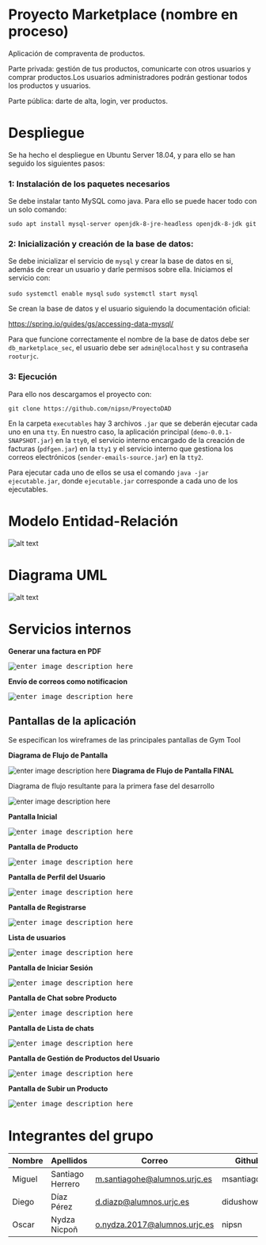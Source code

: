 # Proyecto Marketplace (nombre en proceso)
Aplicación de compraventa de productos.

Parte privada: gestión de tus productos, comunicarte con otros usuarios y comprar productos.Los usuarios administradores podrán gestionar todos los productos y usuarios.

Parte pública: darte de alta, login, ver productos.

# Despliegue
Se ha hecho el despliegue en Ubuntu Server 18.04, y para ello se han seguido los siguientes pasos:
### 1: Instalación de los paquetes necesarios
Se debe instalar tanto MySQL como java. Para ello se puede hacer todo con un solo comando:

`sudo apt install mysql-server openjdk-8-jre-headless openjdk-8-jdk git`

### 2: Inicialización y creación de la base de datos:
Se debe inicializar el servicio de `mysql` y crear la base de datos en si, además de crear un usuario y darle permisos sobre ella.
Iniciamos el servicio con: 

`sudo systemctl enable mysql`
`sudo systemctl start mysql`

Se crean la base de datos y el usuario siguiendo la documentación oficial:

https://spring.io/guides/gs/accessing-data-mysql/

Para que funcione correctamente el nombre de la base de datos debe ser `db_marketplace_sec`, el usuario debe ser `admin@localhost` y su contraseña `rooturjc`.

### 3: Ejecución
Para ello nos descargamos el proyecto con:

`git clone https://github.com/nipsn/ProyectoDAD`

En la carpeta `executables` hay 3 archivos `.jar` que se deberán ejecutar cada uno en una `tty`. En nuestro caso, la aplicación principal (`demo-0.0.1-SNAPSHOT.jar`) en la `tty0`, el servicio interno encargado de la creación de facturas (`pdfgen.jar`) en la `tty1` y el servicio interno que gestiona los correos electrónicos (`sender-emails-source.jar`) en la `tty2`.

Para ejecutar cada uno de ellos se usa el comando `java -jar ejecutable.jar`, donde `ejecutable.jar` corresponde a cada uno de los ejecutables.

# Modelo Entidad-Relación
![alt text](modeloER.jpeg)

# Diagrama UML
![alt text](UML.png)


# Servicios internos 
**Generar una factura en PDF**

<kbd>![enter image description here](Interfaz/InvoiceGeneratorInterface.png)</kbd>

**Envío de correos como notificacion**

<kbd>![enter image description here](Interfaz/EmailSenderInterface.png)</kbd>

 ## Pantallas de la aplicación
Se especifican los wireframes de las principales pantallas de Gym Tool

**Diagrama de Flujo de Pantalla**

![enter image description here](Pantallas/FlujoPantallas.png)
**Diagrama de Flujo de Pantalla FINAL**

Diagrama de flujo resultante para la primera fase del desarrollo

![enter image description here](Pantallasfinales/flujofinal.png)

**Pantalla Inicial**

<kbd>![enter image description here](Pantallasfinales/vistalistadoproductos.png)</kbd>

**Pantalla de Producto**

<kbd>![enter image description here](Pantallasfinales/vistaproducto.png)</kbd>

**Pantalla de Perfil del Usuario**

<kbd>![enter image description here](Pantallasfinales/vistausuario.png)</kbd>

**Pantalla de Registrarse**

<kbd>![enter image description here](Pantallasfinales/vistaregistro.png)</kbd>

**Lista de usuarios**

<kbd>![enter image description here](Pantallasfinales/vistalistadousuarios.png)</kbd>

**Pantalla de Iniciar Sesión**

<kbd>![enter image description here](Pantallasfinales/vistalogin.png)</kbd>

**Pantalla de Chat sobre Producto**

<kbd>![enter image description here](Pantallasfinales/vistachat.png)</kbd>

**Pantalla de Lista de chats**

<kbd>![enter image description here](Pantallasfinales/vistalistadochats.png)</kbd>

**Pantalla de Gestión de Productos del Usuario**

<kbd>![enter image description here](Pantallasfinales/vistapedidosdeusuario.png)</kbd>

**Pantalla de Subir un Producto**

<kbd>![enter image description here](Pantallasfinales/vistasubirproducto.png)</kbd>


# Integrantes del grupo
Nombre | Apellidos | Correo | Github 
--- | --- | --- | --- 
Miguel | Santiago Herrero | m.santiagohe@alumnos.urjc.es | msantiagocsb
Diego | Díaz Pérez | d.diazp@alumnos.urjc.es | didushow
Oscar | Nydza Nicpoñ | o.nydza.2017@alumnos.urjc.es | nipsn

